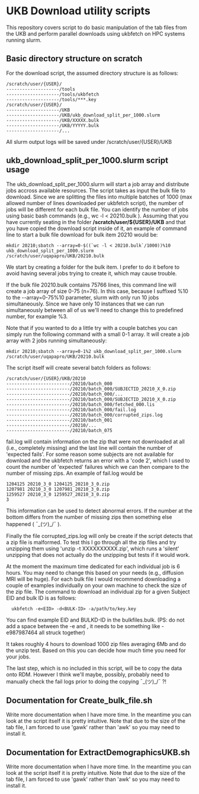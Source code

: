# UKB Download utility scripts

This repository covers script to do basic manipulation of the tab files from the UKB and perform parallel downloads using ukbfetch on HPC systems running slurm.

## Basic directory structure on scratch

For the download script, the assumed directory structure is as follows:

```
/scratch/user/{USER}/
--------------------/tools
--------------------/tools/ukbfetch
--------------------/tools/***.key
/scratch/user/{USER}/
--------------------/UKB
--------------------/UKB/ukb_download_split_per_1000.slurm
--------------------/UKB/XXXXX.bulk
--------------------/UKB/YYYYY.bulk
--------------------/...
```

All slurm output logs will be saved under /scratch/user/{USER}/UKB

## ukb_download_split_per_1000.slurm script usage

The ukb_download_split_per_1000.slurm will start a job array and distribute jobs accross available resources. The script takes as input the bulk file to download. Since we are splitting the files into multiple batches of 1000 (max allowed number of lines downloaded per ukbfetch script), the number of jobs will be different for each bulk file. You can identify the number of jobs using basic bash commands (e.g., wc -l < 20210.bulk ). Assuming that you have currently seating in the folder **/scratch/user/${USER}/UKB** and that you have copied the download script inside of it, an example of command line to start a bulk file download for bulk item 20210 would be:

```
mkdir 20210;sbatch --array=0-$((`wc -l < 20210.bulk`/1000))%10 ukb_download_split_per_1000.slurm /scratch/user/uqapapro/UKB/20210.bulk
```
We start by creating a folder for the bulk item. I prefer to do it before to avoid having several jobs trying to create it, which may cause trouble.

If the bulk file 20210.bulk contains 75766 lines, this command line will create a job array of size 0-75 (n=76). In this case, because I suffixed %10 to the --array=0-75%10 parameter, slurm with only run 10 jobs simultaneously. Since we have only 10 instances that we can run simultaneously between all of us we'll need to change this to predefined number, for example %3. 

Note that if you wanted to do a little try with a couple batches you can simply run the following command with a small 0-1 array. It will create a job array with 2 jobs running simultaneously:
```
mkdir 20210;sbatch --array=0-1%2 ukb_download_split_per_1000.slurm /scratch/user/uqapapro/UKB/20210.bulk
```

The script itself will create several batch folders as follows:


```
/scratch/user/{USER}/UKB/20210
------------------------/20210/batch_000
------------------------/20210/batch_000/SUBJECTID_20210_X_0.zip
------------------------/20210/batch_000/...
------------------------/20210/batch_000/SUBJECTID_20210_X_0.zip
------------------------/20210/batch_000/fetched_000.lis
------------------------/20210/batch_000/fail.log
------------------------/20210/batch_000/corrupted_zips.log
------------------------/20210/batch_001
------------------------/20210/...
------------------------/20210/batch_075
```

fail.log will contain information on the zip that were not downloaded at all (i.e., completely missing) and the last line will contain the number of 'expected fails'. For some reason some subjects are not available for download and the ukbfetch returns an error with a 'code 2', which I used to count the number of 'expected' failures which we can then compare to the number of missing zips.
An example of fail.log would be
```
1204125 20210_3_0 1204125_20210_3_0.zip
1207981 20210_3_0 1207981_20210_3_0.zip
1259527 20210_3_0 1259527_20210_3_0.zip
3
```

This information can be used to detect abnormal errors. If the number at the bottom differs from the number of missing zips then something else happened ( ¯\_(ツ)_/¯ ). 

Finally the file corrupted_zips.log will only be create if the script detects that a zip file is malformed. To test this I go through all the zip files and try unzipping them using 'unzip -t XXXXXXXXXX.zip', which runs a 'silent' unzipping that does not actually do the unzipping but tests if it would work.

At the moment the maximum time dedicated for each individual job is 6 hours. You may need to change this based on your needs (e.g., diffusion MRI will be huge). For each bulk file I would recommend downloading a couple of examples individually on your own machine to check the size of the zip file. The command to download an individual zip for a given Subject EID and bulk ID  is as follows:
```
  ukbfetch -e<EID> -d<BULK-ID> -a/path/to/key.key
```
You can find example EID and BULKD-ID in the bulkfiles.bulk. (PS: do not add a space between the -e and <EDI>, it needs to be something like -e987987464 all struck together)

It takes roughly 4 hours to download 1000 zip files averaging 6Mb and do the unzip test. Based on this you can decide how much time you need for your jobs.


The last step, which is no included in this script, will be to copy the data onto RDM. However I think we'll maybe, possibly, probably need to manually check the fail logs prior to doing the copying ¯\_(ツ)_/¯ ?!

## Documentation for Create_bulk_file.sh

Write more documentation when I have more time. In the meantime you can look at the script itself it is pretty intuitive. 
Note that due to the size of the tab file, I am forced to use 'gawk' rather than 'awk' so you may need to install it.

## Documentation for ExtractDemographicsUKB.sh
Write more documentation when I have more time. In the meantime you can look at the script itself it is pretty intuitive. 
Note that due to the size of the tab file, I am forced to use 'gawk' rather than 'awk' so you may need to install it.
